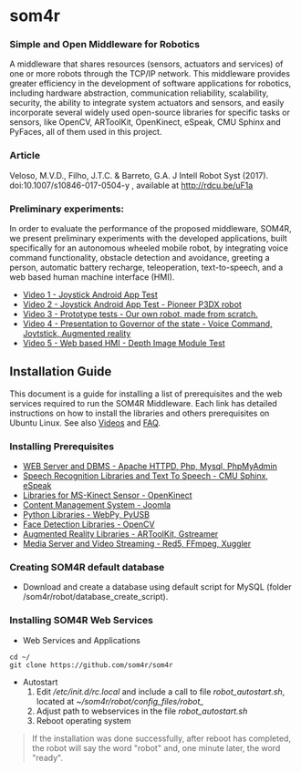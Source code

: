 # som4r
### Simple and Open Middleware for Robotics

A middleware that shares resources (sensors, actuators and services) of one or more robots through the TCP/IP network. This middleware provides greater efficiency in the development of software applications for robotics, including hardware abstraction, communication reliability, scalability, security, the ability to integrate system actuators and sensors, and easily incorporate several widely used open-source libraries for specific tasks or sensors, like OpenCV, ARToolKit, OpenKinect, eSpeak, CMU Sphinx and PyFaces, all of them used in this project.

### Article

Veloso, M.V.D., Filho, J.T.C. & Barreto, G.A. J Intell Robot Syst (2017). doi:10.1007/s10846-017-0504-y , available at http://rdcu.be/uF1a

### Preliminary experiments:

In order to evaluate the performance of the proposed middleware, SOM4R, we present preliminary experiments with the developed applications, built specifically for an autonomous wheeled mobile robot, by integrating voice command functionality, obstacle detection and avoidance, greeting a person, automatic battery recharge, teleoperation, text-to-speech, and a web based human machine interface (HMI).

 * [Video 1 - Joystick Android App Test](https://www.youtube.com/watch?v=G2iMuNAkWkE)
 * [Video 2 - Joystick Android App Test - Pioneer P3DX robot](https://www.youtube.com/watch?v=bSoOqbzGmYQ)
 * [Video 3 - Prototype tests - Our own robot, made from scratch.](https://www.youtube.com/watch?v=vqF8QrWX6LU)
 * [Video 4 - Presentation to Governor of the state - Voice Command, Joytstick, Augmented reality](https://www.youtube.com/watch?v=InUTArXFyMc)
 * [Video 5 - Web based HMI - Depth Image Module Test](https://www.youtube.com/watch?v=CSv3zVnXd0k)


## Installation Guide

This document is a guide for installing a list of prerequisites and the web services required to run the SOM4R Middleware. Each link has detailed instructions on how to install the libraries and others prerequisites on Ubuntu Linux. See also [Videos](https://github.com/som4r/som4r/blob/master/wiki/videos.md) and [FAQ](https://github.com/som4r/som4r/blob/master/wiki/faq.md).

### Installing Prerequisites

  * [WEB Server and DBMS - Apache HTTPD, Php, Mysql, PhpMyAdmin](https://github.com/som4r/som4r/blob/master/wiki/installapachephpmysql.md)
  * [Speech Recognition Libraries and Text To Speech - CMU Sphinx, eSpeak](https://github.com/som4r/som4r/blob/master/wiki/installespeaksphinx.md)
  * [Libraries for MS-Kinect Sensor - OpenKinect](https://github.com/som4r/som4r/blob/master/wiki/installopenkinect.md)
  * [Content Management System - Joomla](https://github.com/som4r/som4r/blob/master/wiki/installjoomla.md)
  * [Python Libraries - WebPy, PyUSB](https://github.com/som4r/som4r/blob/master/wiki/installpythonlibraries.md)
  * [Face Detection Libraries - OpenCV](https://github.com/som4r/som4r/blob/master/wiki/installopencv.md)
  * [Augmented Reality Libraries - ARToolKit, Gstreamer](https://github.com/som4r/som4r/blob/master/wiki/installartoolkit.md)
  * [Media Server and Video Streaming  - Red5, FFmpeg, Xuggler](https://github.com/som4r/som4r/blob/master/wiki/installred5ffmpeg.md)


### Creating SOM4R default database

  * Download and create a database using default script for MySQL (folder /som4r/robot/database_create_script).

### Installing SOM4R Web Services

  * Web Services and Applications
```
cd ~/
git clone https://github.com/som4r/som4r
```
  * Autostart
    1. Edit _/etc/init.d/rc.local_ and include a call to file _robot\_autostart.sh_, located at _~/som4r/robot/config\_files/robot\__
    1. Adjust path to webservices in the file _robot\_autostart.sh_
    1. Reboot operating system
> If the installation was done successfully, after reboot has completed, the robot will say the word "robot" and, one minute later, the word "ready".

